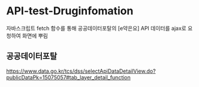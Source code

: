 # API-test-Druginfomation
자바스크립트 fetch 함수를 통해 공공데이터포탈의 [e약은요] API 데이터를 ajax로 요청하여 화면에 뿌림

## 공공데이터포탈
https://www.data.go.kr/tcs/dss/selectApiDataDetailView.do?publicDataPk=15075057#tab_layer_detail_function

